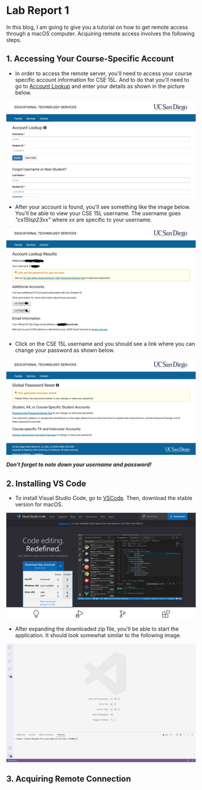 # Lab Report 1

In this blog, I am going to give you a tutorial on how to get remote access through a macOS computer. Acquiring remote access involves the following steps.

## 1. Accessing Your Course-Specific Account  
   * In order to access the remote server, you'll need to access your course specific account information for CSE 15L. And to do that you'll need to go to [Account Lookup](https://sdacs.ucsd.edu/~icc/index.php) and enter your details as shown in the picture below.

![Image](Screenshot1.png)

   * After your account is found, you'll see something like the image below. You'll be able to view your CSE 15L username. The username goes *"cs15lsp23xx"* where xx are specific to your username.

![Image](Screenshot2.png)

   * Click on the CSE 15L username and you should see a link where you can change your password as shown below.

![Image](Screenshot3.png)

***Don't forget to note down your username and password!***

## 2. Installing VS Code
   * To install Visual Studio Code, go to [VSCode](https://code.visualstudio.com/). Then, download the stable version for macOS.

![Image](Screenshot4.png)

   * After expanding the downloaded zip file, you'll be able to start the application. It should look somewhat similar to the following image.

![Image](Screenshot5.png)

## 3. Acquiring Remote Connection
